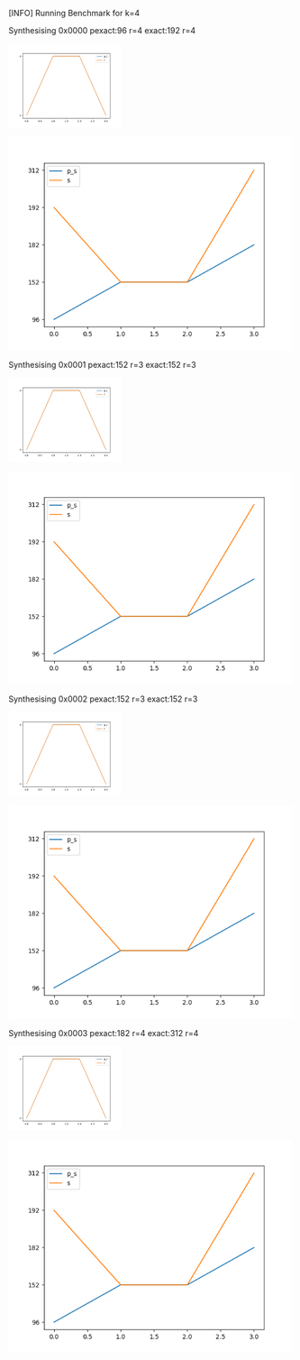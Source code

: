 [INFO] Running Benchmark for k=4

Synthesising 0x0000 pexact:96 r=4 exact:192 r=4

<img src=benchmark_r.png width=200 heigth=200>

![Bench_2](benchmark_s.png)

Synthesising 0x0001 pexact:152 r=3 exact:152 r=3

<img src=benchmark_r.png width=200 heigth=200>

![Bench_2](benchmark_s.png)

Synthesising 0x0002 pexact:152 r=3 exact:152 r=3

<img src=benchmark_r.png width=200 heigth=200>

![Bench_2](benchmark_s.png)

Synthesising 0x0003 pexact:182 r=4 exact:312 r=4

<img src=benchmark_r.png width=200 heigth=200>

![Bench_2](benchmark_s.png)

